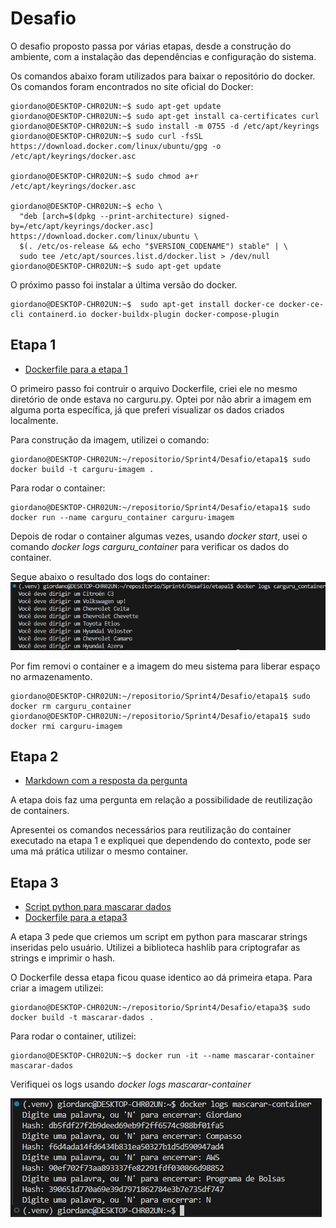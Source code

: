 
# Desafio

O desafio proposto passa por várias etapas, desde a construção do ambiente, com a instalação das dependências e configuração do sistema.

Os comandos abaixo foram utilizados para baixar o repositório do docker. Os comandos foram encontrados no site oficial do Docker:

```console
giordano@DESKTOP-CHR02UN:~$ sudo apt-get update
giordano@DESKTOP-CHR02UN:~$ sudo apt-get install ca-certificates curl
giordano@DESKTOP-CHR02UN:~$ sudo install -m 0755 -d /etc/apt/keyrings
giordano@DESKTOP-CHR02UN:~$ sudo curl -fsSL https://download.docker.com/linux/ubuntu/gpg -o /etc/apt/keyrings/docker.asc

giordano@DESKTOP-CHR02UN:~$ sudo chmod a+r /etc/apt/keyrings/docker.asc

giordano@DESKTOP-CHR02UN:~$ echo \
  "deb [arch=$(dpkg --print-architecture) signed-by=/etc/apt/keyrings/docker.asc] https://download.docker.com/linux/ubuntu \
  $(. /etc/os-release && echo "$VERSION_CODENAME") stable" | \
  sudo tee /etc/apt/sources.list.d/docker.list > /dev/null
giordano@DESKTOP-CHR02UN:~$ sudo apt-get update
```

O próximo passo foi instalar a última versão do docker.

```console
giordano@DESKTOP-CHR02UN:~$  sudo apt-get install docker-ce docker-ce-cli containerd.io docker-buildx-plugin docker-compose-plugin
```

## Etapa 1

- [Dockerfile para a etapa 1](etapa1/Dockerfile)

O primeiro passo foi contruir o arquivo Dockerfile, criei ele no mesmo diretório de onde estava no carguru.py. Optei por não abrir a imagem em alguma porta específica, já que preferi visualizar os dados criados localmente.

Para construção da imagem, utilizei o comando:

```console
giordano@DESKTOP-CHR02UN:~/repositorio/Sprint4/Desafio/etapa1$ sudo docker build -t carguru-imagem .
```

Para rodar o container:

```console
giordano@DESKTOP-CHR02UN:~/repositorio/Sprint4/Desafio/etapa1$ sudo docker run --name carguru_container carguru-imagem
```

Depois de rodar o container algumas vezes, usando *docker start*, usei o comando *docker logs carguru_container* para verificar os dados do container.

Segue abaixo o resultado dos logs do container:
![logs-etapa-1](../evidencias/etapa1_logs.jpg)

Por fim removi o container e a imagem do meu sistema para liberar espaço no armazenamento.

```console
giordano@DESKTOP-CHR02UN:~/repositorio/Sprint4/Desafio/etapa1$ sudo docker rm carguru_container
giordano@DESKTOP-CHR02UN:~/repositorio/Sprint4/Desafio/etapa1$ sudo docker rmi carguru-imagem
```

## Etapa 2

- [Markdown com a resposta da pergunta](etapa2/Resposta.md)

A etapa dois faz uma pergunta em relação a possibilidade de reutilização de containers.

Apresentei os comandos necessários para reutilização do container executado na etapa 1 e expliquei que dependendo do contexto, pode ser uma má prática utilizar o mesmo container.

## Etapa 3

- [Script python para mascarar dados](etapa3/etapa3.py)
- [Dockerfile para a etapa3](etapa3/Dockerfile)

A etapa 3 pede que criemos um script em python para mascarar strings inseridas pelo usuário. Utilizei a biblioteca hashlib para criptografar as strings e imprimir o hash.

O Dockerfile dessa etapa ficou quase identico ao dá primeira etapa.
Para criar a imagem utilizei:

```console
giordano@DESKTOP-CHR02UN:~/repositorio/Sprint4/Desafio/etapa3$ sudo docker build -t mascarar-dados .
```

Para rodar o container, utilizei:

```console
giordano@DESKTOP-CHR02UN:~$ docker run -it --name mascarar-container mascarar-dados
```

Verifiquei os logs usando *docker logs mascarar-container*

![logs_etapa3](../evidencias/etapa3_logs.jpg)
